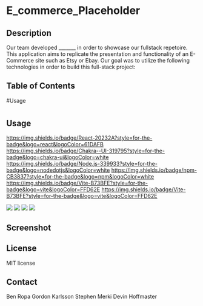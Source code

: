 # E_commerce_Placeholder

## Description
Our team developed _______ in order to showcase our fullstack repetoire. This application aims to replicate the presentation and functionality of an E-Commerce site such as Etsy or Ebay. Our goal was to utilize the following technologies in order to build this full-stack project: 

## Table of Contents
#Usage
#
#
#

## Usage

https://img.shields.io/badge/React-20232A?style=for-the-badge&logo=react&logoColor=61DAFB
https://img.shields.io/badge/Chakra--UI-319795?style=for-the-badge&logo=chakra-ui&logoColor=white
https://img.shields.io/badge/Node.js-339933?style=for-the-badge&logo=nodedotjs&logoColor=white
https://img.shields.io/badge/npm-CB3837?style=for-the-badge&logo=npm&logoColor=white
https://img.shields.io/badge/Vite-B73BFE?style=for-the-badge&logo=vite&logoColor=FFD62E
https://img.shields.io/badge/Vite-B73BFE?style=for-the-badge&logo=vite&logoColor=FFD62E

<img src="{(https://img.shields.io/badge/JavaScript-323330?style=for-the-badge&logo=javascript&logoColor=F7DF1E)}" />
<img src="{[BadgeURLHere](https://img.shields.io/badge/npm-CB3837?style=for-the-badge&logo=npm&logoColor=white)}" />
<img src="https://img.shields.io/badge/Vite-B73BFE?style=for-the-badge&logo=vite&logoColor=FFD62E" />
<img src=https://img.shields.io/badge/Vite-B73BFE?style=for-the-badge&logo=vite&logoColor=FFD62E />

## Screenshot

## License
MIT license

## Contact
Ben Ropa 
Gordon Karlsson 
Stephen Merki
Devin Hoffmaster
